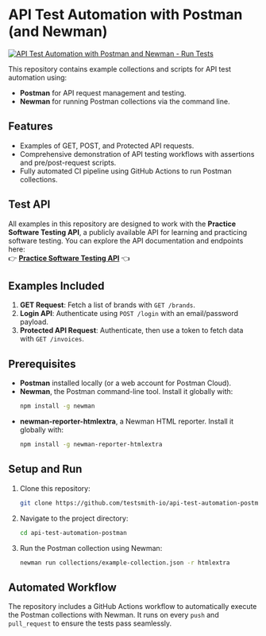 # API Test Automation with Postman (and Newman)

[![API Test Automation with Postman and Newman - Run Tests](https://github.com/testsmith-io/api-test-automation-postman/actions/workflows/postman.yml/badge.svg)](https://github.com/testsmith-io/api-test-automation-postman/actions/workflows/postman.yml)

This repository contains example collections and scripts for API test automation using:
- **Postman** for API request management and testing.
- **Newman** for running Postman collections via the command line.

## Features
- Examples of GET, POST, and Protected API requests.
- Comprehensive demonstration of API testing workflows with assertions and pre/post-request scripts.
- Fully automated CI pipeline using GitHub Actions to run Postman collections.

## Test API
All examples in this repository are designed to work with the **Practice Software Testing API**, a publicly available API for learning and practicing software testing. You can explore the API documentation and endpoints here:  
👉 **[Practice Software Testing API](https://api.practicesoftwaretesting.com/api/documentation)** 👈

## Examples Included
1. **GET Request**: Fetch a list of brands with `GET /brands`.
2. **Login API**: Authenticate using `POST /login` with an email/password payload.
3. **Protected API Request**: Authenticate, then use a token to fetch data with `GET /invoices`.

## Prerequisites
- **Postman** installed locally (or a web account for Postman Cloud).
- **Newman**, the Postman command-line tool. Install it globally with:
  ```bash
  npm install -g newman
  ```
- **newman-reporter-htmlextra**, a Newman HTML reporter. Install it globally with:
  ```bash
  npm install -g newman-reporter-htmlextra
  ```

## Setup and Run
1. Clone this repository:
   ```bash
   git clone https://github.com/testsmith-io/api-test-automation-postman.git
   ```
2. Navigate to the project directory:
   ```bash
   cd api-test-automation-postman
   ```
3. Run the Postman collection using Newman:
   ```bash
   newman run collections/example-collection.json -r htmlextra
   ```

## Automated Workflow
The repository includes a GitHub Actions workflow to automatically execute the Postman collections with Newman. It runs on every `push` and `pull_request` to ensure the tests pass seamlessly.